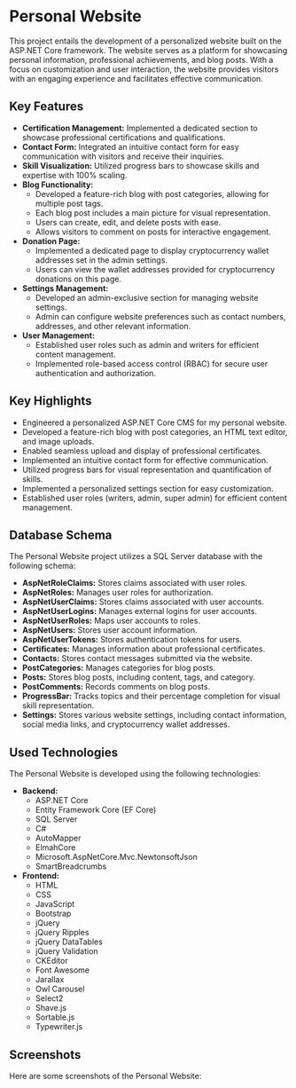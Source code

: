 # Personal Website

This project entails the development of a personalized website built on the ASP.NET Core framework. The website serves as a platform for showcasing personal information, professional achievements, and blog posts. With a focus on customization and user interaction, the website provides visitors with an engaging experience and facilitates effective communication.

## Key Features

- **Certification Management:** Implemented a dedicated section to showcase professional certifications and qualifications.
- **Contact Form:** Integrated an intuitive contact form for easy communication with visitors and receive their inquiries.
- **Skill Visualization:** Utilized progress bars to showcase skills and expertise with 100% scaling.
- **Blog Functionality:** 
   - Developed a feature-rich blog with post categories, allowing for multiple post tags.
   - Each blog post includes a main picture for visual representation.
   - Users can create, edit, and delete posts with ease.
   - Allows visitors to comment on posts for interactive engagement.
- **Donation Page:**
   - Implemented a dedicated page to display cryptocurrency wallet addresses set in the admin settings.
   - Users can view the wallet addresses provided for cryptocurrency donations on this page.
- **Settings Management:**
   - Developed an admin-exclusive section for managing website settings.
   - Admin can configure website preferences such as contact numbers, addresses, and other relevant information.
- **User Management:**
   - Established user roles such as admin and writers for efficient content management.
   - Implemented role-based access control (RBAC) for secure user authentication and authorization.

## Key Highlights

- Engineered a personalized ASP.NET Core CMS for my personal website.
- Developed a feature-rich blog with post categories, an HTML text editor, and image uploads.
- Enabled seamless upload and display of professional certificates.
- Implemented an intuitive contact form for effective communication.
- Utilized progress bars for visual representation and quantification of skills.
- Implemented a personalized settings section for easy customization.
- Established user roles (writers, admin, super admin) for efficient content management.

## Database Schema

The Personal Website project utilizes a SQL Server database with the following schema:

- **AspNetRoleClaims:** Stores claims associated with user roles.
- **AspNetRoles:** Manages user roles for authorization.
- **AspNetUserClaims:** Stores claims associated with user accounts.
- **AspNetUserLogins:** Manages external logins for user accounts.
- **AspNetUserRoles:** Maps user accounts to roles.
- **AspNetUsers:** Stores user account information.
- **AspNetUserTokens:** Stores authentication tokens for users.
- **Certificates:** Manages information about professional certificates.
- **Contacts:** Stores contact messages submitted via the website.
- **PostCategories:** Manages categories for blog posts.
- **Posts:** Stores blog posts, including content, tags, and category.
- **PostComments:** Records comments on blog posts.
- **ProgressBar:** Tracks topics and their percentage completion for visual skill representation.
- **Settings:** Stores various website settings, including contact information, social media links, and cryptocurrency wallet addresses.

## Used Technologies

The Personal Website is developed using the following technologies:

- **Backend:**
   - ASP.NET Core
   - Entity Framework Core (EF Core)
   - SQL Server
   - C#
   - AutoMapper
   - ElmahCore
   - Microsoft.AspNetCore.Mvc.NewtonsoftJson
   - SmartBreadcrumbs
- **Frontend:**
   - HTML
   - CSS
   - JavaScript
   - Bootstrap
   - jQuery
   - jQuery Ripples
   - jQuery DataTables
   - jQuery Validation
   - CKEditor
   - Font Awesome
   - Jarallax
   - Owl Carousel
   - Select2
   - Shave.js
   - Sortable.js
   - Typewriter.js

## Screenshots

Here are some screenshots of the Personal Website:
